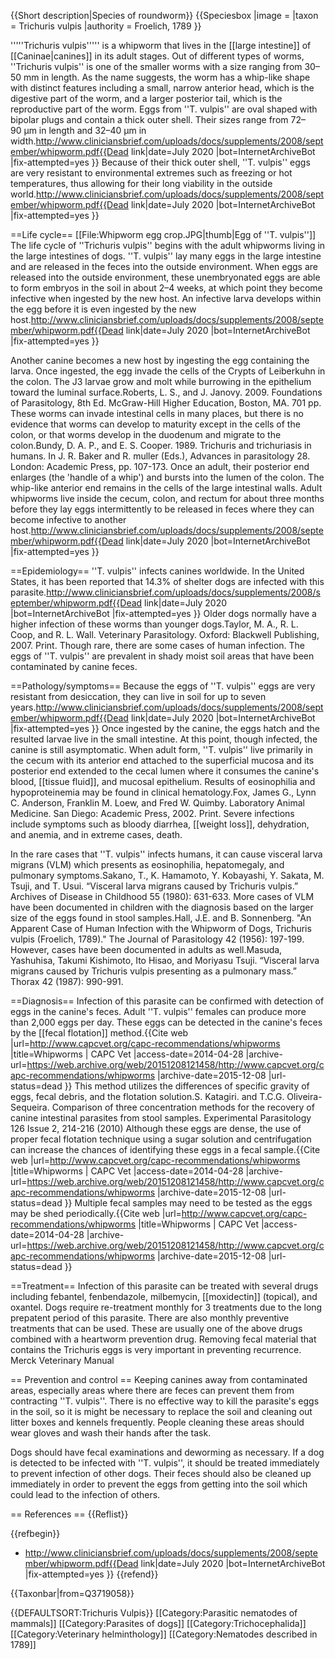 {{Short description|Species of roundworm}}
{{Speciesbox
|image =
|taxon = Trichuris vulpis
|authority = Froelich, 1789
}}

'''''Trichuris vulpis''''' is a whipworm that lives in the [[large intestine]] of [[Caninae|canines]] in its adult stages. Out of different types of worms, ''Trichuris vulpis'' is one of the smaller worms with a size ranging from 30–50&nbsp;mm in length. As the name suggests, the worm has a whip-like shape with distinct features including a small, narrow anterior head, which is the digestive part of the worm, and a larger posterior tail, which is the reproductive part of the worm. Eggs from ''T. vulpis'' are oval shaped with bipolar plugs and contain a thick outer shell. Their sizes range from 72–90&nbsp;μm in length and 32–40&nbsp;μm in width.<ref>http://www.cliniciansbrief.com/uploads/docs/supplements/2008/september/whipworm.pdf{{Dead link|date=July 2020 |bot=InternetArchiveBot |fix-attempted=yes }}</ref> Because of their thick outer shell, ''T. vulpis'' eggs are very resistant to environmental extremes such as freezing or hot temperatures, thus allowing for their long viability in the outside world.<ref>http://www.cliniciansbrief.com/uploads/docs/supplements/2008/september/whipworm.pdf{{Dead link|date=July 2020 |bot=InternetArchiveBot |fix-attempted=yes }}</ref>

==Life cycle==
[[File:Whipworm egg crop.JPG|thumb|Egg of ''T. vulpis'']]
The life cycle of ''Trichuris vulpis'' begins with the adult whipworms living in the large intestines of dogs. ''T. vulpis'' lay many eggs in the large intestine and are released in the feces into the outside environment. When eggs are released into the outside environment, these unembryonated eggs are able to form embryos in the soil in about 2–4 weeks, at which point they become infective when ingested by the new host. An infective larva develops within the egg before it is even ingested by the new host.<ref>http://www.cliniciansbrief.com/uploads/docs/supplements/2008/september/whipworm.pdf{{Dead link|date=July 2020 |bot=InternetArchiveBot |fix-attempted=yes }}</ref>

Another canine becomes a new host by ingesting the egg containing the larva. Once ingested, the egg invade the cells of the Crypts of Leiberkuhn in the colon.  The J3 larvae grow and molt while burrowing in the epithelium toward the luminal surface.<ref>Roberts, L. S., and J. Janovy. 2009. Foundations of Parasitology, 8th Ed.  McGraw-Hill Higher Education, Boston, MA. 701 pp.</ref> These worms can invade intestinal cells in many places, but there is no evidence that worms can develop to maturity except in the cells of the colon, or that worms develop in the duodenum and migrate to the colon.<ref>Bundy, D. A. P., and E. S. Cooper.  1989. Trichuris and trichuriasis in humans. In J. R. Baker and R. muller (Eds.), Advances in parasitology 28. London: Academic Press, pp. 107-173.</ref> Once an adult, their posterior end enlarges (the 'handle of a whip') and bursts into the lumen of the colon.  The whip-like anterior end remains in the cells of the large intestinal walls.  Adult whipworms live inside the cecum, colon, and rectum for about three months before they lay eggs intermittently to be released in feces where they can become infective to another host.<ref>http://www.cliniciansbrief.com/uploads/docs/supplements/2008/september/whipworm.pdf{{Dead link|date=July 2020 |bot=InternetArchiveBot |fix-attempted=yes }}</ref>

==Epidemiology==
''T. vulpis'' infects canines worldwide. In the United States, it has been reported that 14.3% of shelter dogs are infected with this parasite.<ref>http://www.cliniciansbrief.com/uploads/docs/supplements/2008/september/whipworm.pdf{{Dead link|date=July 2020 |bot=InternetArchiveBot |fix-attempted=yes }}</ref> Older dogs normally have a higher infection of these worms than younger dogs.<ref>Taylor, M. A., R. L. Coop, and R. L. Wall. Veterinary Parasitology. Oxford: Blackwell Publishing, 2007. Print.</ref> Though rare, there are some cases of human infection. The eggs of ''T. vulpis'' are prevalent in shady moist soil areas that have been contaminated by canine feces.

==Pathology/symptoms==
Because the eggs of ''T. vulpis'' eggs are very resistant from desiccation, they can live in soil for up to seven years.<ref>http://www.cliniciansbrief.com/uploads/docs/supplements/2008/september/whipworm.pdf{{Dead link|date=July 2020 |bot=InternetArchiveBot |fix-attempted=yes }}</ref> Once ingested by the canine, the eggs hatch and the resulted larvae live in the small intestine. At this point, though infected, the canine is still asymptomatic. When adult form, ''T. vulpis'' live primarily in the cecum with its anterior end attached to the superficial mucosa and its posterior end extended to the cecal lumen where it consumes the canine's blood, [[tissue fluid]], and mucosal epithelium. Results of eosinophilia and hypoproteinemia may be found in clinical hematology.<ref>Fox, James G., Lynn C. Anderson, Franklin M. Loew, and Fred W. Quimby. Laboratory Animal Medicine. San Diego: Academic Press, 2002. Print.</ref> Severe infections include symptoms such as bloody diarrhea, [[weight loss]], dehydration, and anemia, and in extreme cases, death.

In the rare cases that ''T. vulpis'' infects humans, it can cause visceral larva migrans (VLM) which presents as eosinophilia, hepatomegaly, and pulmonary symptoms.<ref>Sakano, T., K. Hamamoto, Y. Kobayashi, Y. Sakata, M. Tsuji, and T. Usui. “Visceral larva migrans caused by Trichuris vulpis.” Archives of Disease in Childhood 55 (1980): 631-633.</ref> More cases of VLM have been documented in children with the diagnosis based on the larger size of the eggs found in stool samples.<ref>Hall, J.E. and B. Sonnenberg. "An Apparent Case of Human Infection with the Whipworm of Dogs, Trichuris vulpis (Froelich, 1789)." The Journal of Parasitology 42 (1956): 197-199.</ref> However, cases have been documented in adults as well.<ref>Masuda, Yashuhisa, Takumi  Kishimoto, Ito Hisao, and Moriyasu Tsuji. “Visceral larva migrans caused by Trichuris vulpis presenting as a pulmonary mass.” Thorax 42 (1987): 990-991.</ref>

==Diagnosis==
Infection of this parasite can be confirmed with detection of eggs in the canine's feces. Adult ''T. vulpis'' females can produce more than 2,000 eggs per day.  These eggs can be detected in the canine's feces by the [[fecal flotation]] method.<ref>{{Cite web |url=http://www.capcvet.org/capc-recommendations/whipworms |title=Whipworms &#124; CAPC Vet |access-date=2014-04-28 |archive-url=https://web.archive.org/web/20151208121458/http://www.capcvet.org/capc-recommendations/whipworms |archive-date=2015-12-08 |url-status=dead }}</ref> This method utilizes the differences of specific gravity of eggs, fecal debris, and the flotation solution.<ref>S. Katagiri. and T.C.G. Oliveira-Sequeira. Comparison of three concentration methods for the recovery of canine intestinal parasites from stool samples. Experimental Parasitology 126 Issue 2, 214-216 (2010)</ref> Although these eggs are dense, the use of proper fecal flotation technique using a sugar solution and centrifugation can increase the chances of identifying these eggs in a fecal sample.<ref>{{Cite web |url=http://www.capcvet.org/capc-recommendations/whipworms |title=Whipworms &#124; CAPC Vet |access-date=2014-04-28 |archive-url=https://web.archive.org/web/20151208121458/http://www.capcvet.org/capc-recommendations/whipworms |archive-date=2015-12-08 |url-status=dead }}</ref> Multiple fecal samples may need to be tested as the eggs may be shed periodically.<ref>{{Cite web |url=http://www.capcvet.org/capc-recommendations/whipworms |title=Whipworms &#124; CAPC Vet |access-date=2014-04-28 |archive-url=https://web.archive.org/web/20151208121458/http://www.capcvet.org/capc-recommendations/whipworms |archive-date=2015-12-08 |url-status=dead }}</ref>

==Treatment==
Infection of this parasite can be treated with several drugs including febantel, fenbendazole, milbemycin, [[moxidectin]] (topical), and oxantel. Dogs require re-treatment monthly for 3 treatments due to the long prepatent period of this parasite. There are also monthly preventive treatments that can be used. These are usually one of the above drugs combined with a heartworm prevention drug. Removing fecal material that contains the Trichuris eggs is very important in preventing recurrence. Merck Veterinary Manual

== Prevention and control ==
Keeping canines away from contaminated areas, especially areas where there are feces can prevent them from contracting ''T. vulpis''. There is no effective way to kill the parasite's eggs in the soil, so it is might be necessary to replace the soil and cleaning out litter boxes and kennels frequently. People cleaning these areas should wear gloves and wash their hands after the task.

Dogs should have fecal examinations and deworming as necessary. If a dog is detected to be infected with ''T. vulpis'', it should be treated immediately to prevent infection of other dogs. Their feces should also be cleaned up immediately in order to prevent the eggs from getting into the soil which could lead to the infection of others.

== References ==
{{Reflist}}

{{refbegin}}
* http://www.cliniciansbrief.com/uploads/docs/supplements/2008/september/whipworm.pdf{{Dead link|date=July 2020 |bot=InternetArchiveBot |fix-attempted=yes }}
{{refend}}

{{Taxonbar|from=Q3719058}}

{{DEFAULTSORT:Trichuris Vulpis}}
[[Category:Parasitic nematodes of mammals]]
[[Category:Parasites of dogs]]
[[Category:Trichocephalida]]
[[Category:Veterinary helminthology]]
[[Category:Nematodes described in 1789]]